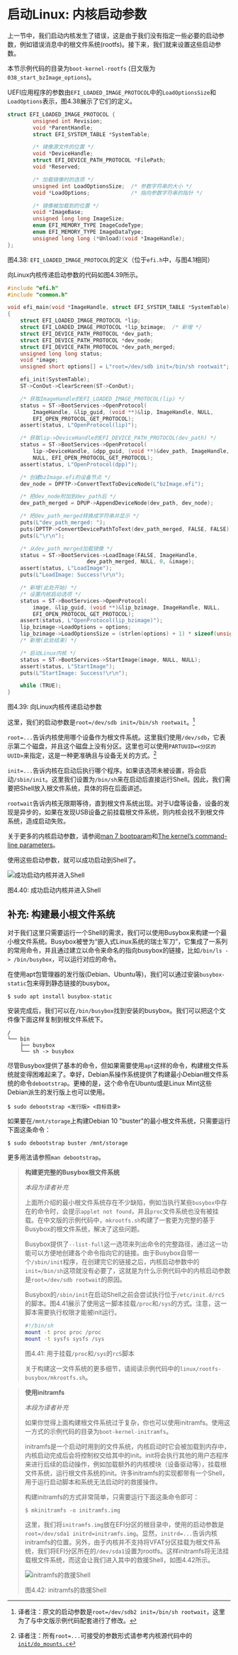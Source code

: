 # 启动Linux: 内核启动参数

上一节中，我们启动内核发生了错误，这是由于我们没有指定一些必要的启动参数，例如错误消息中的根文件系统(rootfs)。接下来，我们就来设置这些启动参数。

本节示例代码的目录为`boot-kernel-rootfs` (日文版为`038_start_bzImage_options`)。

UEFI应用程序的参数由`EFI_LOADED_IMAGE_PROTOCOL`中的`LoadOptionsSize`和`LoadOptions`表示，图4.38展示了它们的定义。

```c
struct EFI_LOADED_IMAGE_PROTOCOL {
        unsigned int Revision;
        void *ParentHandle;
        struct EFI_SYSTEM_TABLE *SystemTable;

        /* 镜像源文件的位置 */
        void *DeviceHandle;
        struct EFI_DEVICE_PATH_PROTOCOL *FilePath;
        void *Reserved;

        /* 加载镜像时的选项 */
        unsigned int LoadOptionsSize;  /* 参数字符串的大小 */
        void *LoadOptions;             /* 指向参数字符串的指针 */

        /* 镜像被加载到的位置 */
        void *ImageBase;
        unsigned long long ImageSize;
        enum EFI_MEMORY_TYPE ImageCodeType;
        enum EFI_MEMORY_TYPE ImageDataType;
        unsigned long long (*Unload)(void *ImageHandle);
};
```

图4.38: `EFI_LOADED_IMAGE_PROTOCOL`的定义（位于`efi.h`中，与图4.1相同）

向Linux内核传递启动参数的代码如图4.39所示。

```c
#include "efi.h"
#include "common.h"

void efi_main(void *ImageHandle, struct EFI_SYSTEM_TABLE *SystemTable)
{
    struct EFI_LOADED_IMAGE_PROTOCOL *lip;
    struct EFI_LOADED_IMAGE_PROTOCOL *lip_bzimage;  /* 新增 */
    struct EFI_DEVICE_PATH_PROTOCOL *dev_path;
    struct EFI_DEVICE_PATH_PROTOCOL *dev_node;
    struct EFI_DEVICE_PATH_PROTOCOL *dev_path_merged;
    unsigned long long status;
    void *image;
    unsigned short options[] = L"root=/dev/sdb init=/bin/sh rootwait";  /* 新增 */

    efi_init(SystemTable);
    ST->ConOut->ClearScreen(ST->ConOut);

    /* 获取ImageHandle的EFI_LOADED_IMAGE_PROTOCOL(lip) */
    status = ST->BootServices->OpenProtocol(
        ImageHandle, &lip_guid, (void **)&lip, ImageHandle, NULL,
        EFI_OPEN_PROTOCOL_GET_PROTOCOL);
    assert(status, L"OpenProtocol(lip)");

    /* 获取lip->DeviceHandle的EFI_DEVICE_PATH_PROTOCOL(dev_path) */
    status = ST->BootServices->OpenProtocol(
        lip->DeviceHandle, &dpp_guid, (void **)&dev_path, ImageHandle,
        NULL, EFI_OPEN_PROTOCOL_GET_PROTOCOL);
    assert(status, L"OpenProtocol(dpp)");

    /* 创建bzImage.efi的设备节点 */
    dev_node = DPFTP->ConvertTextToDeviceNode(L"bzImage.efi");

    /* 把dev_node附加到dev_path后 */
    dev_path_merged = DPUP->AppendDeviceNode(dev_path, dev_node);

    /* 把dev_path_merged转换成字符串并显示 */
    puts(L"dev_path_merged: ");
    puts(DPTTP->ConvertDevicePathToText(dev_path_merged, FALSE, FALSE));
    puts(L"\r\n");

    /* 从dev_path_merged加载镜像 */
    status = ST->BootServices->LoadImage(FALSE, ImageHandle,
                         dev_path_merged, NULL, 0, &image);
    assert(status, L"LoadImage");
    puts(L"LoadImage: Success!\r\n");

    /* 新增(此处开始) */
    /* 设置内核启动选项 */
    status = ST->BootServices->OpenProtocol(
        image, &lip_guid, (void **)&lip_bzimage, ImageHandle, NULL,
        EFI_OPEN_PROTOCOL_GET_PROTOCOL);
    assert(status, L"OpenProtocol(lip_bzimage)");
    lip_bzimage->LoadOptions = options;
    lip_bzimage->LoadOptionsSize = (strlen(options) + 1) * sizeof(unsigned short);
    /* 新增(此处结束) */

    /* 启动Linux内核 */
    status = ST->BootServices->StartImage(image, NULL, NULL);
    assert(status, L"StartImage");
    puts(L"StartImage: Success!\r\n");

    while (TRUE);
}
```

图4.39: 向Linux内核传递启动参数

这里，我们的启动参数是`root=/dev/sdb init=/bin/sh rootwait`。[^1]

`root=...`告诉内核使用哪个设备作为根文件系统。这里我们使用`/dev/sdb`，它表示第二个磁盘，并且这个磁盘上没有分区。这里也可以使用`PARTUUID=<分区的UUID>`来指定，这是一种更准确且与设备无关的方式。[^2]

`init=...`告诉内核在启动后执行哪个程序。如果该选项未被设置，将会启动`/sbin/init`。这里我们设置为`/bin/sh`来在启动后直接运行Shell。因此，我们需要把Shell放入根文件系统，具体的将在后面讲述。

`rootwait`告诉内核无限期等待，直到根文件系统出现。对于U盘等设备，设备的发现是异步的，如果在发现USB设备之前挂载根文件系统，则内核会找不到根文件系统，造成启动失败。

关于更多的内核启动参数，请参阅[man 7 bootparam](http://man7.org/linux/man-pages/man7/bootparam.7.html)和[The kernel’s command-line parameters](https://www.kernel.org/doc/html/v4.14/admin-guide/kernel-parameters.html)。

使用这些启动参数，就可以成功启动到Shell了。

![成功启动内核并进入Shell](../../images/part2/boot-kernel-busybox.png)

图4.40: 成功启动内核并进入Shell


## 补充: 构建最小根文件系统

对于我们这里只需要运行一个Shell的需求，我们可以使用Busybox来构建一个最小根文件系统。Busybox被誉为“嵌入式Linux系统的瑞士军刀”，它集成了一系列的常用命令，并且通过建立以命令来命名的指向busybox的链接，比如`/bin/ls -> /bin/busybox`，可以运行对应的命令。

在使用apt包管理器的发行版(Debian、Ubuntu等)，我们可以通过安装`busybox-static`包来得到静态链接的busybox。

```shell
$ sudo apt install busybox-static
```

安装完成后，我们可以在`/bin/busybox`找到安装的busybox。我们可以把这个文件像下面这样复制到根文件系统下。

```
/
└── bin
    ├── busybox
    └── sh -> busybox
```

尽管Busybox提供了基本的命令，但如果需要使用`apt`这样的命令，构建根文件系统就变得困难起来了。幸好，Debian系操作系统提供了构建最小Debian根文件系统的命令`debootstrap`。更棒的是，这个命令在Ubuntu或是Linux Mint这些Debian派生的发行版上也可以使用。

```shell
$ sudo debootstrap <发行版> <目标目录>
```

如果要在`/mnt/storage`上构建Debian 10 "buster"的最小根文件系统，只需要运行下面这条命令：

```shell
$ sudo debootstrap buster /mnt/storage
```

更多用法请参照`man debootstrap`。


> **构建更完整的Busybox根文件系统**
>
> *本段为译者补充*
>
> 上面所介绍的最小根文件系统存在不少缺陷，例如当执行某些`busybox`中存在的命令时，会提示`applet not found`，并且`proc`文件系统也没有被挂载。在中文版的示例代码中，`mkrootfs.sh`构建了一套更为完整的基于Busybox的根文件系统，解决了这些问题。
>
> Busybox提供了`--list-full`这一选项来列出命令的完整路径，通过这一功能可以方便地创建各个命令指向它的链接。由于Busybox自带一个`/sbin/init`程序，在创建完它的链接之后，内核启动参数中的`init=/bin/sh`这项就没有必要了，这就是为什么示例代码中的内核启动参数是`root=/dev/sdb rootwait`的原因。
>
> Busybox的`/sbin/init`在启动Shell之前会尝试执行位于`/etc/init.d/rcS`的脚本。图4.41展示了使用这一脚本挂载`/proc`和`/sys`的方式。注意，这一脚本需要执行权限才能被init运行。
>
> ```sh
> #!/bin/sh
> mount -t proc proc /proc
> mount -t sysfs sysfs /sys
> ```
>
> 图4.41: 用于挂载`/proc`和`/sys`的`rcS`脚本
>
> 关于构建这一文件系统的更多细节，请阅读示例代码中的`linux/rootfs-busybox/mkrootfs.sh`。


> **使用initramfs**
>
> *本段为译者补充*
>
> 如果你觉得上面构建根文件系统过于复杂，你也可以使用initramfs。使用这一方式的示例代码的目录为`boot-kernel-initramfs`。
>
> initramfs是一个启动时用到的文件系统，内核启动时它会被加载到内存中，内核启动完成后会将控制权交给其中的init。init将会执行其他的用户态程序来进行后续的启动操作，例如加载额外的内核模块（设备驱动等），挂载根文件系统，运行根文件系统的init。许多initramfs的实现都带有一个Shell，用于运行启动脚本和系统无法启动时的救援操作。
> 
> 构建initramfs的方式非常简单，只需要运行下面这条命令即可：
>
> ```shell
> $ mkinitramfs -o initramfs.img
> ```
>
> 这里，我们将`initramfs.img`放在EFI分区的根目录中，使用的启动参数是`root=/dev/sda1 initrd=initramfs.img`。显然，`initrd=...`告诉内核initramfs的位置。另外，由于内核并不支持将VFAT分区挂载为根文件系统，我们将EFI分区所在的`/dev/sda1`设置为rootfs。这样initramfs将无法挂载根文件系统，而这会让我们进入其中的救援Shell，如图4.42所示。
>
> ![initramfs的救援Shell](../../images/part2/boot-kernel-initramfs.png)
>
> 图4.42: initramfs的救援Shell


[^1]: 译者注：原文的启动参数是`root=/dev/sdb2 init=/bin/sh rootwait`，这里为了与中文版示例代码配套进行了修改。

[^2]: 译者注：所有`root=...`可接受的参数形式请参考内核源代码中的[`init/do_mounts.c`](https://github.com/torvalds/linux/blob/master/init/do_mounts.c#L192-L221)

